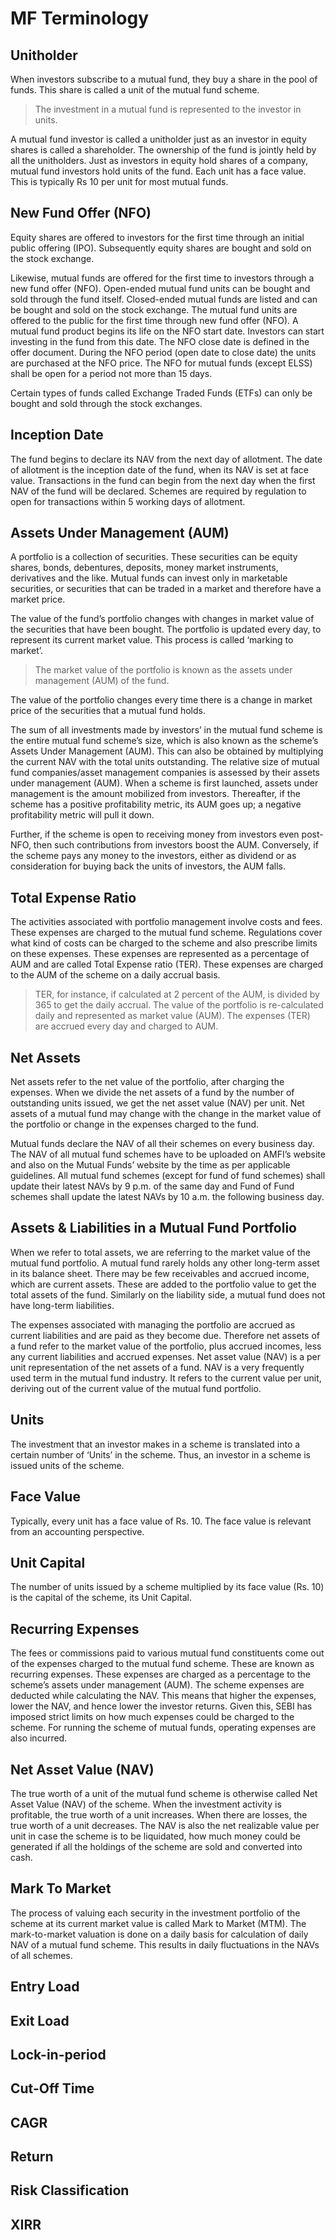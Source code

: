 # MF Terminology

## Unitholder

When investors subscribe to a mutual fund, they buy a share in the pool of funds. This share is called a unit of the mutual fund scheme.

> The investment in a mutual fund is represented to the investor in units.

A mutual fund investor is called a unitholder just as an investor in equity shares is called a shareholder. The ownership of the fund is jointly held by all the unitholders. Just as investors in equity hold shares of a company, mutual fund investors hold units of the fund. Each unit has a face value. This is typically Rs 10 per unit for most mutual funds.

## New Fund Offer (NFO)

Equity shares are offered to investors for the first time through an initial public offering (IPO). Subsequently equity shares are bought and sold on the stock exchange.

Likewise, mutual funds are offered for the first time to investors through a new fund offer (NFO). Open-ended mutual fund units can be bought and sold through the fund itself. Closed-ended mutual funds are listed and can be bought and sold on the stock exchange. The mutual fund units are offered to the public for the first time through new fund offer (NFO). A mutual fund product begins its life on the NFO start date. Investors can start investing in the fund from this date. The NFO close date is defined in the offer document. During the NFO period (open date to close date) the units are purchased at the NFO price. The NFO for mutual funds (except ELSS) shall be open for a period not more than 15 days.

Certain types of funds called Exchange Traded Funds (ETFs) can only be bought and sold through the stock exchanges.

## Inception Date

The fund begins to declare its NAV from the next day of allotment. The date of allotment is the inception date of the fund, when its NAV is set at face value. Transactions in the fund can begin from the next day when the first NAV of the fund will be declared. Schemes are required by regulation to open for transactions within 5 working days of allotment.

## Assets Under Management (AUM)

A portfolio is a collection of securities. These securities can be equity shares, bonds, debentures, deposits, money market instruments, derivatives and the like. Mutual funds can invest only in marketable securities, or securities that can be traded in a market and therefore have a market price.

The value of the fund’s portfolio changes with changes in market value of the securities that have been bought. The portfolio is updated every day, to represent its current market value. This process is called ‘marking to market’.

> The market value of the portfolio is known as the assets under management (AUM) of the fund.

The value of the portfolio changes every time there is a change in market price of the securities that a mutual fund holds.

The sum of all investments made by investors’ in the mutual fund scheme is the entire mutual fund scheme’s size, which is also known as the scheme’s Assets Under Management (AUM). This can also be obtained by multiplying the current NAV with the total units outstanding. The relative size of mutual fund companies/asset management companies is assessed by their assets under management (AUM). When a scheme is first launched, assets under management is the amount mobilized from investors. Thereafter, if the scheme has a positive profitability metric, its AUM goes up; a negative profitability metric will pull it down.

Further, if the scheme is open to receiving money from investors even post-NFO, then such contributions from investors boost the AUM. Conversely, if the scheme pays any money to the investors, either as dividend or as consideration for buying back the units of investors, the AUM falls.

## Total Expense Ratio

The activities associated with portfolio management involve costs and fees. These expenses are charged to the mutual fund scheme. Regulations cover what kind of costs can be charged to the scheme and also prescribe limits on these expenses. These expenses are represented as a percentage of AUM and are called Total Expense ratio (TER). These expenses are charged to the AUM of the scheme on a daily accrual basis.

> TER, for instance, if calculated at 2 percent of the AUM, is divided by 365 to get the daily accrual. The value of the portfolio is re-calculated daily and represented as market value (AUM). The expenses (TER) are accrued every day and charged to AUM.

## Net Assets

Net assets refer to the net value of the portfolio, after charging the expenses. When we divide the net assets of a fund by the number of outstanding units issued, we get the net asset value (NAV) per unit. Net assets of a mutual fund may change with the change in the market value of the portfolio or change in the expenses charged to the fund.

Mutual funds declare the NAV of all their schemes on every business day. The NAV of all mutual fund schemes have to be uploaded on AMFI’s website and also on the Mutual Funds’ website by the time as per applicable guidelines. All mutual fund schemes (except for fund of fund schemes) shall update their latest NAVs by 9 p.m. of the same day and Fund of Fund schemes shall update the latest NAVs by 10 a.m. the following business day.

## Assets & Liabilities in a Mutual Fund Portfolio

When we refer to total assets, we are referring to the market value of the mutual fund portfolio. A mutual fund rarely holds any other long-term asset in its balance sheet. There may be few receivables and accrued income, which are current assets. These are added to the portfolio value to get the total assets of the fund. Similarly on the liability side, a mutual fund does not have long-term liabilities.

The expenses associated with managing the portfolio are accrued as current liabilities and are paid as they become due. Therefore net assets of a fund refer to the market value of the portfolio, plus accrued incomes, less any current liabilities and accrued expenses. Net asset value (NAV) is a per unit representation of the net assets of a fund. NAV is a very frequently used term in the mutual fund industry. It refers to the current value per unit, deriving out of the current value of the mutual fund portfolio.

## **Units**

The investment that an investor makes in a scheme is translated into a certain number of ‘Units’ in the scheme. Thus, an investor in a scheme is issued units of the scheme.

## **Face Value**

Typically, every unit has a face value of Rs. 10. The face value is relevant from an accounting perspective.

## **Unit Capital**

The number of units issued by a scheme multiplied by its face value (Rs. 10) is the capital of the scheme, its Unit Capital.

## **Recurring Expenses**

The fees or commissions paid to various mutual fund constituents come out of the expenses charged to the mutual fund scheme. These are known as recurring expenses. These expenses are charged as a percentage to the scheme’s assets under management (AUM). The scheme expenses are deducted while calculating the NAV. This means that higher the expenses, lower the NAV, and hence lower the investor returns. Given this, SEBI has imposed strict limits on how much expenses could be charged to the scheme. For running the scheme of mutual funds, operating expenses are also incurred.

## **Net Asset Value (NAV)**

The true worth of a unit of the mutual fund scheme is otherwise called Net Asset Value (NAV) of the scheme. When the investment activity is profitable, the true worth of a unit increases. When there are losses, the true worth of a unit decreases. The NAV is also the net realizable value per unit in case the scheme is to be liquidated, how much money could be generated if all the holdings of the scheme are sold and converted into cash.

## **Mark To Market**

The process of valuing each security in the investment portfolio of the scheme at its current market value is called Mark to Market (MTM). The mark-to-market valuation is done on a daily basis for calculation of daily NAV of a mutual fund scheme. This results in daily fluctuations in the NAVs of all schemes.

## Entry Load

## Exit Load

## Lock-in-period

## Cut-Off Time

## CAGR

## Return

## Risk Classification

## XIRR
